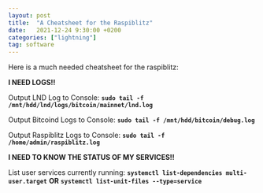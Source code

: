 ```yaml
---
layout: post
title:  "A Cheatsheet for the Raspiblitz"
date:   2021-12-24 9:30:00 +0200
categories: ["lightning"]
tag: software
---
```


Here is a much needed cheatsheet for the raspiblitz:

**I NEED LOGS!!**

Output LND Log to Console:
**```sudo tail -f /mnt/hdd/lnd/logs/bitcoin/mainnet/lnd.log```**
	
Output Bitcoind Logs to Console:
**```sudo tail -f /mnt/hdd/bitcoin/debug.log```**
	
Output Raspiblitz Logs to Console:
**```sudo tail -f /home/admin/raspiblitz.log```**


**I NEED TO KNOW THE STATUS OF MY SERVICES!!**

List user services currently running:
**```systemctl list-dependencies multi-user.target```**
**OR**
**```systemctl list-unit-files --type=service ```**